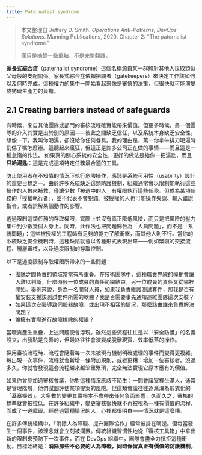 ```yaml
---
title: Paternalist syndrome
---
```


> 本文整理自 Jeffery D. Smith. *Operations Anti-Patterns, DevOps Solutions*. Manning Publications, 2020. Chapter 2: "The paternalist syndrome."
>
> 僅只是摘錄一些重點，不是完整翻譯。

**家長式綜合症**（paternalist syndrome）這個名稱源自某一群體對其他人採取類似父母般的支配關係。家長式綜合症依賴把關者（gatekeepers）來決定工作該如何以及何時完成。這種權力的集中一開始看起來像是審慎的決策，但很快就可能演變成妨礙生產力的負擔。

## 2.1 Creating barriers instead of safeguards

有時候，來自其他團隊或部門的審核流程確實能帶來價值。但更多時候，另一個團隊的介入其實是出於別的原因——彼此之間缺乏信任，以及系統本身缺乏安全性。想像一下，我叫你喝湯，卻沒給你任何餐具。我的理由是，萬一你拿牛排刀喝湯時割傷了嘴怎麼辦。這聽起來瘋狂，但這正是許多公司正在做的事情——而且這是一種怠惰的作法。
如果真的關心系統的安全性，更好的做法是給你一把湯匙，而且**只給湯匙**：這是完成這項特定任務最合適的工具。

防止使用者在不知情的情況下執行危險操作，應該是系統可用性（usability）設計的重要目標之一。由於許多系統缺乏這類防護機制，組織通常會以限制能執行這些操作的人數來補救，僅讓少數「被選中的人」有權限執行這些任務。但成為某項任務的「授權執行者」，並不代表不會犯錯。被授權的人也可能操作失誤、輸入錯誤指令，或者誤解某個動作的影響。

透過限制這類任務的存取權限，實際上並沒有真正降低風險，而只是把風險的壓力集中到少數幾個人身上。同時，此作法也把問題歸咎為「人員問題」，而不是「系統問題」：這些被授權的工程師有足夠的能力了解衝擊，而其他人則不行。當你的系統缺乏安全機制時，這種缺陷就會以各種形式表現出來——例如繁瑣的交接流程、層層審核，以及過度限制的存取控制。

以下是過度限制存取權限所帶來的一些問題：

- 團隊之間負責的領域常常有所重疊。在技術團隊中，這種職責界線的模糊會讓人難以判斷，什麼時候一位成員的責任範圍結束，另一位成員的責任又從哪裡開始。舉例來說，身為一名開發人員，如果我負責維護測試套件，那我是否有權安裝支援該測試套件所需的軟體？我是否需要事先通知運維團隊這次安裝？
- 如果這次安裝導致伺服器故障，或出現不相容的情況，那麼該由誰來負責解決問題？
- 誰擁有實際進行故障排除的權限？

當職責產生重疊，上述問題便會浮現。雖然這些流程往往是以「安全防護」的名義設立，出發點是良善的，但最終往往會演變成脫離現實、效率低落的操作。

採用審核流程時，流程會隨著每一次未被現有機制明確處理的事件而變得更複雜。每出現一次事件，流程就會新增一條附加規則，或者更糟：增加一位審核者。沒過多久，你就會發現這套流程越來越笨重繁瑣，完全無法實現它原本應有的價值。

如果你曾參加過審核會議，你對這種情況應該不陌生：一間會議室裡坐滿人，通常是管理階層，他們試圖評估某項提案的風險。但這類會議往往逐漸淪為形式化的「蓋章機器」。大多數的變更其實根本不會帶來任何負面影響，久而久之，審核的標準就會被拉低。在許多組織中，變更審核很快就不再被視為一種有價值的流程，而成了一道障礙。經歷過這種情況的人，心裡都很明白——情況就是這麼糟。

在許多傳統組織中，「消除人為障礙、提升團隊協作」經常被掛在嘴邊。但每當發生一個事件，該理念就會立刻被擱置。傳統組織習慣性地從「審核工具箱」中拿出新的限制來預防下一次事件，而在 DevOps 組織中，團隊會盡全力抗拒這種衝動。目標始終是：**消除那些不必要的人為障礙，同時保留真正有價值的防護機制。**
